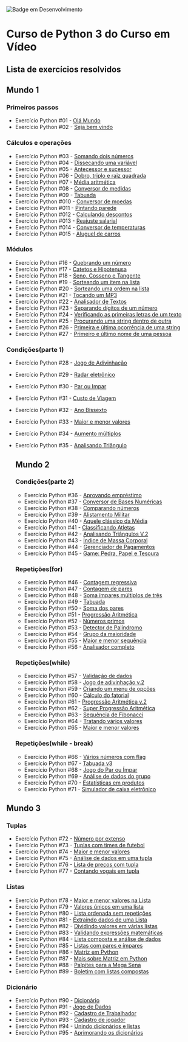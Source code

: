 ![Badge em Desenvolvimento](http://img.shields.io/static/v1?label=STATUS&message=EM%20DESENVOLVIMENTO&color=GREEN&style=for-the-badge)

# Curso de Python 3 do Curso em Vídeo

## Lista de exercícios resolvidos

## Mundo 1

### Primeiros passos

- Exercício Python #01 - [Olá Mundo](https://github.com/Wellingt0ndev/Exercicios_Curso_Python_Guanabara/blob/main/mundo_01/primeiros_passos_1_a_2/ex001.py)
- Exercício Python #02 - [Seja bem vindo](https://github.com/Wellingt0ndev/Exercicios_Curso_Python_Guanabara/blob/main/mundo_01/primeiros_passos_1_a_2/ex002.py)

### Cálculos e operações

- Exercício Python #03 - [Somando dois números](https://github.com/Wellingt0ndev/Exercicios_Curso_Python_Guanabara/blob/main/mundo_01/tratando_dados_3_a_15/003.py)
- Exercício Python #04 - [Dissecando uma variável](https://github.com/Wellingt0ndev/Exercicios_Curso_Python_Guanabara/blob/main/mundo_01/tratando_dados_3_a_15/004.py)
- Exercício Python #05 - [Antecessor e sucessor](https://github.com/Wellingt0ndev/Exercicios_Curso_Python_Guanabara/blob/main/mundo_01/tratando_dados_3_a_15/005.py)
- Exercício Python #06 - [Dobro, triplo e raiz quadrada](https://github.com/Wellingt0ndev/Exercicios_Curso_Python_Guanabara/blob/main/mundo_01/tratando_dados_3_a_15/006.py)
- Exercício Python #07 - [Média aritmética](https://github.com/Wellingt0ndev/Exercicios_Curso_Python_Guanabara/blob/main/mundo_01/tratando_dados_3_a_15/007.py)
- Exercício Python #08 - [Conversor de medidas](https://github.com/Wellingt0ndev/Exercicios_Curso_Python_Guanabara/blob/main/mundo_01/tratando_dados_3_a_15/008.py)
- Exercício Python #09 - [Tabuada](https://github.com/Wellingt0ndev/Exercicios_Curso_Python_Guanabara/blob/main/mundo_01/tratando_dados_3_a_15/009.py)
- Exercício Python #010 - [Conversor de moedas](https://github.com/Wellingt0ndev/Exercicios_Curso_Python_Guanabara/blob/main/mundo_01/tratando_dados_3_a_15/010.py)
- Exercício Python #011 - [Pintando parede](https://github.com/Wellingt0ndev/Exercicios_Curso_Python_Guanabara/blob/main/mundo_01/tratando_dados_3_a_15/011.py)
- Exercício Python #012 - [Calculando descontos](https://github.com/Wellingt0ndev/Exercicios_Curso_Python_Guanabara/blob/main/mundo_01/tratando_dados_3_a_15/012.py)
- Exercício Python #013 - [Reajuste salarial](https://github.com/Wellingt0ndev/Exercicios_Curso_Python_Guanabara/blob/main/mundo_01/tratando_dados_3_a_15/013.py)
- Exercício Python #014 - [Conversor de temperaturas](https://github.com/Wellingt0ndev/Exercicios_Curso_Python_Guanabara/blob/main/mundo_01/tratando_dados_3_a_15/014.py)
- Exercício Python #015 - [Aluguel de carros](https://github.com/Wellingt0ndev/Exercicios_Curso_Python_Guanabara/blob/main/mundo_01/tratando_dados_3_a_15/015.py)

### Módulos

- Exercício Python #16 - [Quebrando um número](https://github.com/Wellingt0ndev/Exercicios_Curso_Python_Guanabara/blob/main/mundo_01/usando_modulos_16_a_27/016.py)
- Exercício Python #17 - [Catetos e Hipotenusa](https://github.com/Wellingt0ndev/Exercicios_Curso_Python_Guanabara/blob/main/mundo_01/usando_modulos_16_a_27/017.py)
- Exercício Python #18 - [Seno, Cosseno e Tangente](https://github.com/Wellingt0ndev/Exercicios_Curso_Python_Guanabara/blob/main/mundo_01/usando_modulos_16_a_27/018.py)
- Exercício Python #19 - [Sorteando um item na lista](https://github.com/Wellingt0ndev/Exercicios_Curso_Python_Guanabara/blob/main/mundo_01/usando_modulos_16_a_27/019.py)
- Exercício Python #20 - [Sorteando uma ordem na lista](https://github.com/Wellingt0ndev/Exercicios_Curso_Python_Guanabara/blob/main/mundo_01/usando_modulos_16_a_27/020.py)
- Exercício Python #21 - [Tocando um MP3](https://github.com/Wellingt0ndev/Exercicios_Curso_Python_Guanabara/blob/main/mundo_01/usando_modulos_16_a_27/021.py)
- Exercício Python #22 - [Analisador de Textos](https://github.com/Wellingt0ndev/Exercicios_Curso_Python_Guanabara/blob/main/mundo_01/usando_modulos_16_a_27/022.py)
- Exercício Python #23 - [Separando dígitos de um número](https://github.com/Wellingt0ndev/Exercicios_Curso_Python_Guanabara/blob/main/mundo_01/usando_modulos_16_a_27/023.py)
- Exercício Python #24 - [Verificando as primeiras letras de um texto](https://github.com/Wellingt0ndev/Exercicios_Curso_Python_Guanabara/blob/main/mundo_01/usando_modulos_16_a_27/024.py)
- Exercício Python #25 - [Procurando uma string dentro de outra](https://github.com/Wellingt0ndev/Exercicios_Curso_Python_Guanabara/blob/main/mundo_01/usando_modulos_16_a_27/025.py)
- Exercício Python #26 - [Primeira e última ocorrência de uma string](https://github.com/Wellingt0ndev/Exercicios_Curso_Python_Guanabara/blob/main/mundo_01/usando_modulos_16_a_27/026.py)
- Exercício Python #27 - [Primeiro e último nome de uma pessoa](https://github.com/Wellingt0ndev/Exercicios_Curso_Python_Guanabara/blob/main/mundo_01/usando_modulos_16_a_27/027.py)

### Condições(parte 1)

- Exercício Python #28 - [Jogo de Adivinhação](https://github.com/Wellingt0ndev/Exercicios_Curso_Python_Guanabara/blob/main/mundo_01/condicoes_28_a_35/028.py)
- Exercício Python #29 - [Radar eletrônico](https://github.com/Wellingt0ndev/Exercicios_Curso_Python_Guanabara/blob/main/mundo_01/condicoes_28_a_35/029.py)
- Exercício Python #30 - [Par ou Impar](https://github.com/Wellingt0ndev/Exercicios_Curso_Python_Guanabara/blob/main/mundo_01/condicoes_28_a_35/030.py)
- Exercício Python #31 - [Custo de Viagem](https://github.com/Wellingt0ndev/Exercicios_Curso_Python_Guanabara/blob/main/mundo_01/condicoes_28_a_35/031.py)
- Exercício Python #32 - [Ano Bissexto](https://github.com/Wellingt0ndev/Exercicios_Curso_Python_Guanabara/blob/main/mundo_01/condicoes_28_a_35/032.py)
- Exercício Python #33 - [Maior e menor valores](https://github.com/Wellingt0ndev/Exercicios_Curso_Python_Guanabara/blob/main/mundo_01/condicoes_28_a_35/033.py)
- Exercício Python #34 - [Aumento múltiplos](https://github.com/Wellingt0ndev/Exercicios_Curso_Python_Guanabara/blob/main/mundo_01/condicoes_28_a_35/034.py)
- Exercício Python #35 - [Analisando Triângulo](https://github.com/Wellingt0ndev/Exercicios_Curso_Python_Guanabara/blob/main/mundo_01/condicoes_28_a_35/035.py)

  ## Mundo 2

  ### Condições(parte 2)

  - Exercício Python #36 - [Aprovando empréstimo](https://github.com/Wellingt0ndev/Exercicios_Curso_Python_Guanabara/blob/main/mundo_02/condicoes_36_a_45/036.py)
  - Exercício Python #37 - [Conversor de Bases Numéricas](https://github.com/Wellingt0ndev/Exercicios_Curso_Python_Guanabara/blob/main/mundo_02/condicoes_36_a_45/037.py)
  - Exercício Python #38 - [Comparando números](https://github.com/Wellingt0ndev/Exercicios_Curso_Python_Guanabara/blob/main/mundo_02/condicoes_36_a_45/038.py)
  - Exercício Python #39 - [Alistamento Militar](https://github.com/Wellingt0ndev/Exercicios_Curso_Python_Guanabara/blob/main/mundo_02/condicoes_36_a_45/039.py)
  - Exercício Python #40 - [Aquele clássico da Média](https://github.com/Wellingt0ndev/Exercicios_Curso_Python_Guanabara/blob/main/mundo_02/condicoes_36_a_45/040.py)
  - Exercício Python #41 - [Classificando Atletas](https://github.com/Wellingt0ndev/Exercicios_Curso_Python_Guanabara/blob/main/mundo_02/condicoes_36_a_45/041.py)
  - Exercício Python #42 - [Analisando Triângulos V.2](https://github.com/Wellingt0ndev/Exercicios_Curso_Python_Guanabara/blob/main/mundo_02/condicoes_36_a_45/042.py)
  - Exercício Python #43 - [Índice de Massa Corporal](https://github.com/Wellingt0ndev/Exercicios_Curso_Python_Guanabara/blob/main/mundo_02/condicoes_36_a_45/043.py)
  - Exercício Python #44 - [Gerenciador de Pagamentos](https://github.com/Wellingt0ndev/Exercicios_Curso_Python_Guanabara/blob/main/mundo_02/condicoes_36_a_45/044.py)
  - Exercício Python #45 - [Game: Pedra, Papel e Tesoura](https://github.com/Wellingt0ndev/Exercicios_Curso_Python_Guanabara/blob/main/mundo_02/condicoes_36_a_45/045.py)

  ### Repetições(for)

  - Exercício Python #46 - [Contagem regressiva](https://github.com/Wellingt0ndev/Exercicios_Curso_Python_Guanabara/blob/main/mundo_02/Repeticoes_46_a_56/046.py)
  - Exercício Python #47 - [Contagem de pares](https://github.com/Wellingt0ndev/Exercicios_Curso_Python_Guanabara/blob/main/mundo_02/Repeticoes_46_a_56/047.py)
  - Exercício Python #48 - [Soma ímpares múltiplos de três](https://github.com/Wellingt0ndev/Exercicios_Curso_Python_Guanabara/blob/main/mundo_02/Repeticoes_46_a_56/048.py)
  - Exercício Python #49 - [Tabuada](https://github.com/Wellingt0ndev/Exercicios_Curso_Python_Guanabara/blob/main/mundo_02/Repeticoes_46_a_56/049.py)
  - Exercício Python #50 - [Soma dos pares](https://github.com/Wellingt0ndev/Exercicios_Curso_Python_Guanabara/blob/main/mundo_02/Repeticoes_46_a_56/050.py)
  - Exercício Python #51 - [Progressão Aritmética](https://github.com/Wellingt0ndev/Exercicios_Curso_Python_Guanabara/blob/main/mundo_02/Repeticoes_46_a_56/051.py)
  - Exercício Python #52 - [Números primos](https://github.com/Wellingt0ndev/Exercicios_Curso_Python_Guanabara/blob/main/mundo_02/Repeticoes_46_a_56/052.py)
  - Exercício Python #53 - [Detector de Palíndromo](https://github.com/Wellingt0ndev/Exercicios_Curso_Python_Guanabara/blob/main/mundo_02/Repeticoes_46_a_56/053.py)
  - Exercício Python #54 - [Grupo da maioridade](https://github.com/Wellingt0ndev/Exercicios_Curso_Python_Guanabara/blob/main/mundo_02/Repeticoes_46_a_56/054.py)
  - Exercício Python #55 - [Maior e menor sequência](https://github.com/Wellingt0ndev/Exercicios_Curso_Python_Guanabara/blob/main/mundo_02/Repeticoes_46_a_56/055.py)
  - Exercício Python #56 - [Analisador completo](https://github.com/Wellingt0ndev/Exercicios_Curso_Python_Guanabara/blob/main/mundo_02/Repeticoes_46_a_56/056.py)
 
  ### Repetições(while)

  - Exercício Python #57 - [Validação de dados](https://github.com/Wellingt0ndev/Exercicios_Curso_Python_Guanabara/blob/main/mundo_02/repeticoes_57_a_71/057.py)
  - Exercício Python #58 - [Jogo de adivinhação v.2](https://github.com/Wellingt0ndev/Exercicios_Curso_Python_Guanabara/blob/main/mundo_02/repeticoes_57_a_71/058.py)
  - Exercício Python #59 - [Criando um menu de opções](https://github.com/Wellingt0ndev/Exercicios_Curso_Python_Guanabara/blob/main/mundo_02/repeticoes_57_a_71/059.py)
  - Exercício Python #60 - [Cálculo do fatorial](https://github.com/Wellingt0ndev/Exercicios_Curso_Python_Guanabara/blob/main/mundo_02/repeticoes_57_a_71/060.py)
  - Exercício Python #61 - [Progressão Aritmética v.2](https://github.com/Wellingt0ndev/Exercicios_Curso_Python_Guanabara/blob/main/mundo_02/repeticoes_57_a_71/061.py)
  - Exercício Python #62 - [Super Progressão Aritmética](https://github.com/Wellingt0ndev/Exercicios_Curso_Python_Guanabara/blob/main/mundo_02/repeticoes_57_a_71/062.py)
  - Exercício Python #63 - [Sequência de Fibonacci](https://github.com/Wellingt0ndev/Exercicios_Curso_Python_Guanabara/blob/main/mundo_02/repeticoes_57_a_71/063.py)
  - Exercício Python #64 - [Tratando vários valores](https://github.com/Wellingt0ndev/Exercicios_Curso_Python_Guanabara/blob/main/mundo_02/repeticoes_57_a_71/064.py)
  - Exercício Python #65 - [Maior e menor valores](https://github.com/Wellingt0ndev/Exercicios_Curso_Python_Guanabara/blob/main/mundo_02/repeticoes_57_a_71/065.py)
 
  ### Repetições(while - break)

  - Exercício Python #66 - [Vários números com flag](https://github.com/Wellingt0ndev/Exercicios_Curso_Python_Guanabara/blob/main/mundo_02/repeticoes_57_a_71/066.py)
  - Exercício Python #67 - [Tabuada v3](https://github.com/Wellingt0ndev/Exercicios_Curso_Python_Guanabara/blob/main/mundo_02/repeticoes_57_a_71/067.py)
  - Exercício Python #68 - [Jogo do Par ou Ímpar](https://github.com/Wellingt0ndev/Exercicios_Curso_Python_Guanabara/blob/main/mundo_02/repeticoes_57_a_71/068.py)
  - Exercício Python #69 - [Análise de dados do grupo](https://github.com/Wellingt0ndev/Exercicios_Curso_Python_Guanabara/blob/main/mundo_02/repeticoes_57_a_71/069.py)
  - Exercício Python #70 - [Estatísticas em produtos](https://github.com/Wellingt0ndev/Exercicios_Curso_Python_Guanabara/blob/main/mundo_02/repeticoes_57_a_71/070.py)
  - Exercício Python #71 - [Simulador de caixa eletrônico](https://github.com/Wellingt0ndev/Exercicios_Curso_Python_Guanabara/blob/main/mundo_02/repeticoes_57_a_71/071.py)
  
## Mundo 3

### Tuplas

- Exercício Python #72 - [Número por extenso](https://github.com/Wellingt0ndev/Exercicios_Curso_Python_Guanabara/blob/main/mundo_03/tuplas_72_a_77/072.py)
- Exercício Python #73 - [Tuplas com times de futebol](https://github.com/Wellingt0ndev/Exercicios_Curso_Python_Guanabara/blob/main/mundo_03/tuplas_72_a_77/073.py)
- Exercício Python #74 - [Maior e menor valores](https://github.com/Wellingt0ndev/Exercicios_Curso_Python_Guanabara/blob/main/mundo_03/tuplas_72_a_77/074.py)
- Exercício Python #75 - [Análise de dados em uma tupla](https://github.com/Wellingt0ndev/Exercicios_Curso_Python_Guanabara/blob/main/mundo_03/tuplas_72_a_77/075.py)
- Exercício Python #76 - [Lista de preços com tupla](https://github.com/Wellingt0ndev/Exercicios_Curso_Python_Guanabara/blob/main/mundo_03/tuplas_72_a_77/076.py)
- Exercício Python #77 - [Contando vogais em tupla](https://github.com/Wellingt0ndev/Exercicios_Curso_Python_Guanabara/blob/main/mundo_03/tuplas_72_a_77/077.py)

### Listas

- Exercício Python #78 - [Maior e menor valores na Lista](https://github.com/Wellingt0ndev/Exercicios_Curso_Python_Guanabara/blob/main/mundo_03/listas_78_a_89/078.py)
- Exercício Python #79 - [Valores únicos em uma lista](https://github.com/Wellingt0ndev/Exercicios_Curso_Python_Guanabara/blob/main/mundo_03/listas_78_a_89/079.py)
- Exercício Python #80 - [Lista ordenada sem repetições](https://github.com/Wellingt0ndev/Exercicios_Curso_Python_Guanabara/blob/main/mundo_03/listas_78_a_89/080.py)
- Exercício Python #81 - [Extraindo dados de uma Lista](https://github.com/Wellingt0ndev/Exercicios_Curso_Python_Guanabara/blob/main/mundo_03/listas_78_a_89/081.py)
- Exercício Python #82 - [Dividindo valores em várias listas](https://github.com/Wellingt0ndev/Exercicios_Curso_Python_Guanabara/blob/main/mundo_03/listas_78_a_89/082.py)
- Exercício Python #83 - [Validando expressões matemáticas](https://github.com/Wellingt0ndev/Exercicios_Curso_Python_Guanabara/blob/main/mundo_03/listas_78_a_89/083.py)
- Exercício Python #84 - [Lista composta e análise de dados](https://github.com/Wellingt0ndev/Exercicios_Curso_Python_Guanabara/blob/main/mundo_03/listas_78_a_89/084.py)
- Exercício Python #85 - [Listas com pares e ímpares](https://github.com/Wellingt0ndev/Exercicios_Curso_Python_Guanabara/blob/main/mundo_03/listas_78_a_89/085.py)
- Exercício Python #86 - [Matriz em Python](https://github.com/Wellingt0ndev/Exercicios_Curso_Python_Guanabara/blob/main/mundo_03/listas_78_a_89/086.py)
- Exercício Python #87 - [Mais sobre Matriz em Python](https://github.com/Wellingt0ndev/Exercicios_Curso_Python_Guanabara/blob/main/mundo_03/listas_78_a_89/087.py)
- Exercício Python #88 - [Palpites para a Mega Sena](https://github.com/Wellingt0ndev/Exercicios_Curso_Python_Guanabara/blob/main/mundo_03/listas_78_a_89/088.py)
- Exercício Python #89 - [Boletim com listas compostas](https://github.com/Wellingt0ndev/Exercicios_Curso_Python_Guanabara/blob/main/mundo_03/listas_78_a_89/089.py)

### Dicionário

- Exercício Python #90 - [Dicionário](https://github.com/Wellingt0ndev/Exercicios_Curso_Python_Guanabara/blob/main/mundo_03/dicionarios_90_a_95/090.py)
- Exercício Python #91 - [Jogo de Dados](https://github.com/Wellingt0ndev/Exercicios_Curso_Python_Guanabara/blob/main/mundo_03/dicionarios_90_a_95/091.py)
- Exercício Python #92 - [Cadastro de Trabalhador](https://github.com/Wellingt0ndev/Exercicios_Curso_Python_Guanabara/blob/main/mundo_03/dicionarios_90_a_95/092.py)
- Exercício Python #93 - [Cadastro de jogador](https://github.com/Wellingt0ndev/Exercicios_Curso_Python_Guanabara/blob/main/mundo_03/dicionarios_90_a_95/093.py)
- Exercício Python #94 - [Unindo dicionários e listas](https://github.com/Wellingt0ndev/Exercicios_Curso_Python_Guanabara/blob/main/mundo_03/dicionarios_90_a_95/094.py)
- Exercício Python #95 - [Aprimorando os dicionários](https://github.com/Wellingt0ndev/Exercicios_Curso_Python_Guanabara/blob/main/mundo_03/dicionarios_90_a_95/095.py)
